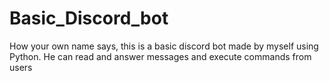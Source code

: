 # Basic_Discord_bot
How your own name says, this is a basic discord bot made by myself using Python. He can read and answer messages and execute commands from users
